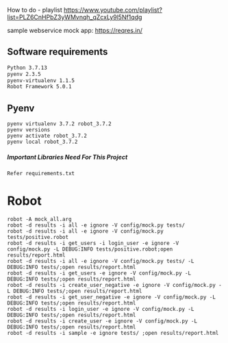 How to do - playlist
https://www.youtube.com/playlist?list=PLZ6CnHPbZ3yWMvnqh_qZcxLy9l5Nf1qdg

sample webservice mock app: https://reqres.in/

Software requirements
----------------
```markdown
Python 3.7.13
pyenv 2.3.5
pyenv-virtualenv 1.1.5
Robot Framework 5.0.1
```

## Pyenv
```commandline
pyenv virtualenv 3.7.2 robot_3.7.2
pyenv versions
pyenv activate robot_3.7.2
pyenv local robot_3.7.2
```

##### Important Libraries Need For This Project
```markdown
Refer requirements.txt
```

# Robot
```commandline
robot -A mock_all.arg
robot -d results -i all -e ignore -V config/mock.py tests/
robot -d results -i all -e ignore -V config/mock.py tests/positive.robot
robot -d results -i get_users -i login_user -e ignore -V config/mock.py -L DEBUG:INFO tests/positive.robot;open results/report.html
robot -d results -i all -e ignore -V config/mock.py tests/ -L DEBUG:INFO tests/;open results/report.html
robot -d results -i get_users -e ignore -V config/mock.py -L DEBUG:INFO tests/;open results/report.html
robot -d results -i create_user_negative -e ignore -V config/mock.py -L DEBUG:INFO tests/;open results/report.html
robot -d results -i get_user_negative -e ignore -V config/mock.py -L DEBUG:INFO tests/;open results/report.html
robot -d results -i login_user -e ignore -V config/mock.py -L DEBUG:INFO tests/;open results/report.html
robot -d results -i create_user -e ignore -V config/mock.py -L DEBUG:INFO tests/;open results/report.html
robot -d results -i sample -e ignore tests/ ;open results/report.html

```
